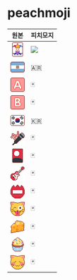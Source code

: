 # peachmoji

| 원본 | 피치모지 |
|---|---|
|![](assets/1f0cf.png)|![](https://twitter.github.io/twemoji/assets/72x72/1f004.png)|
|![](assets/1f1e6-1f1f7.png)|🇦🇷|
|![](assets/1f1e6.png)|🃏|
|![](assets/1f1e7.png)|🃏|
|![](assets/1f1f0-1f1f7.png)|🇰🇷|
|![](assets/1f3a4.png)|🃏|
|![](assets/1f3b4.png)|🃏|
|![](assets/1f3b8.png)|🃏|
|![](assets/1f4db.png)|🃏|
|![](assets/1f61c.png)|🃏|
|![](assets/1f9c0.png)|🃏|
|![](assets/1f9c1.png)|🃏|
|![](assets/263a.png)|🃏|


